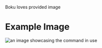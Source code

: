 Boku loves provided image

# Example Image

![an image showcasing the command in use](/static/images/commands/heavensdoor/heavens%20door%20boku.png)